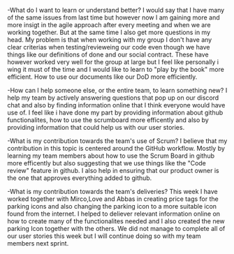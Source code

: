 
-What do I want to learn or understand better? I would say that I have many of the same issues from last time but however now I am gaining more and more insigt in the agile approach after every meeting and when we are working together. But at the same time I also get more questions in my head. My problem is that when working with my
group I don't have any clear criterias when testing/revieweing our code even though we have things like our definitions of done and our social contract. These have
however worked very well for the group at large but I feel like personally i wing it must of the time and I would like to learn to "play by the book" more efficient.
How to use our documents like our DoD more efficiently.  

-How can I help someone else, or the entire team, to learn something new? I help my team by actively answering questions that pop up on our discord chat and also by
finding information online that I think everyone would have use of. I feel like i have done my part by providing information about github functionalites, how to use
the scrumboard more efficently and also by providing information that could help us with our user stories.

-What is my contribution towards the team's use of Scrum?  I believe that my contribution in this topic is centered around the GitHub workflow. Mostly by learning my
team members about how to use the Scrum Board in github more efficently but also suggesting that we use things like the "Code review" feature in github. I also help
in ensuring that our product owner is the one that approves everything added to github.

-What is my contribution towards the team's deliveries? This week I have worked together with Mirco,Love and Abbas in creating price tags for the parking icons and also  changing the parking icon to a more suitable icon found from the internet. I helped to deliever relevant information online on how to create many of the functionalites
needed and I also created the new parking Icon together with the others. We did not manage to complete all of our user stories this week but I will continue doing so
with my team members next sprint.
